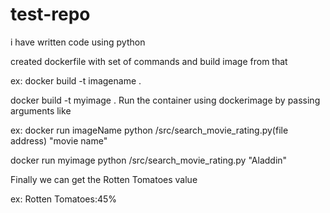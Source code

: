# test-repo

i have written code using python

created dockerfile with set of commands and build image from that

ex: docker build -t imagename .

docker build -t myimage . Run the container using dockerimage by passing arguments like

ex: docker run imageName python /src/search_movie_rating.py(file address) "movie name"

docker run myimage python /src/search_movie_rating.py "Aladdin"

Finally we can get the Rotten Tomatoes value

ex: Rotten Tomatoes:45%
